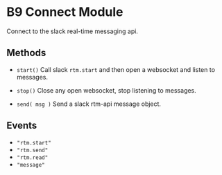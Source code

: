 # B9 Connect Module
Connect to the slack real-time messaging api.

## Methods

- `start()`
Call slack `rtm.start` and then open a websocket and listen to messages.

- `stop()`
Close any open websocket, stop listening to messages.

- `send( msg )`
Send a slack rtm-api message object.

## Events

- `"rtm.start"`
- `"rtm.send"`
- `"rtm.read"`
- `"message"`

